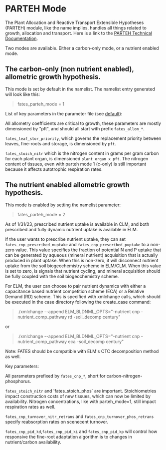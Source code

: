 # PARTEH Mode

The Plant Allocation and Reactive Transport Extensible Hypotheses (PARTEH) module, like the name implies, handles all things related to growth, allocation and transport.  Here is a link to the
[PARTEH Technical Documentation](https://fates-docs.readthedocs.io/en/latest/fates_tech_note.html#allocation-and-reactive-transport-parteh).

Two modes are available.  Either a carbon-only mode, or a nutrient enabled mode.

## The carbon-only (non nutrient enabled), allometric growth hypothesis.

This mode is set by default in the namelist.  The namelist entry generated will look like this:

> fates_parteh_mode = 1

List of key parameters in the parameter file (see [default](https://github.com/NGEET/fates/blob/master/parameter_files/fates_params_default.cdl)): 

All allometry coefficients are critical to growth, these parameters are mostly dimensioned by "pft", and should all start with prefix `fates_allom_*`.

`fates_leaf_stor_priority`, which governs the replacement priority between leaves, fine-roots and storage, is dimensioned by `pft`.

`fates_stoich_nitr` which is the nitrogen content in grams per gram carbon for each plant organ, is dimensioned `plant organ x pft`.  The nitrogen content of tissues, even with parteh mode 1 (c-only) is still important because it affects autotrophic respiration rates.


## The nutrient enabled allometric growth hypothesis.

This mode is enabled by setting the namelist parameter:

> fates_parteh_mode = 2

As of 1/31/23, prescribed nutrient uptake is available in CLM, and both prescribed and fully dynamic nutrient uptake is available in ELM.

If the user wants to prescribe nutrient uptake, they can set `fates_cnp_prescribed_nuptake` and `fates_cnp_prescribed_puptake` to a non-zero value.  This value specifies the fraction of potential N and P uptake that can be generated by aqueous (mineral nutrient) acquisition that is actually produced in plant uptake.  When this is non-zero, it will disconnect nutrient uptake from the soil biogeochemistry scheme in ELM/CLM.  When this value is set to zero, is signals that nutrient cycling, and mineral acquisition should be fully coupled with the soil biogeochemistry scheme.

For ELM, the user can choose to pair nutrient dynamics with either a capacitance based nutrient competition scheme (ECA) or a Relative Demand (RD) scheme.  This is specified with xmlchange calls, which should be executed in the case directory following the create_case command:

> ./xmlchange --append ELM_BLDNML_OPTS="-nutrient cnp -nutrient_comp_pathway rd -soil_decomp century"

or 

> ./xmlchange --append ELM_BLDNML_OPTS="-nutrient cnp -nutrient_comp_pathway eca -soil_decomp century"

Note: FATES should be compatible with ELM's CTC decomposition method as well.

Key parameters: 

All parameters prefixed by `fates_cnp_*`, short for carbon-nitrogen-phosphorus.

`fates_stoich_nitr` and 'fates_stoich_phos` are important.  Stoichiometries impact construction costs of new tissues, which can now be limited by availability. Nitrogen concentrations, like with parteh_mode=1, still impact respiration rates as well.

`fates_cnp_turnover_nitr_retrans` and `fates_cnp_turnover_phos_retrans` specify reabsorption rates on scenecent turnover.

`fates_cnp_pid_kd`,`fates_cnp_pid_ki` and `fates_cnp_pid_kp` will control how responsive the fine-root adaptation algorithm is to changes in nutrient/carbon availability.
